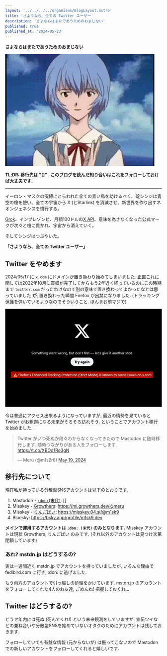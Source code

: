 ```yaml
---
layout: '../../../../organisms/BlogLayout.astro'
title: 'さようなら、全ての Twitter ユーザー'
description: 'さよならはまたであうためのおまじない'
published: true
published_at: '2024-05-23'
---
```


**さよならはまたであうためのおまじない**

![](/public/post-image/2024/f*ck-twitter/fuck-twitter-1.jpg)

**TL;DR: 移行先は "[]" . このブログを読んだ知り合いはこれをフォローしておけば大丈夫です.**

---

イーロン・マスクの呪縛にとらわれた全ての青い鳥を助けるべく、碇シンジは青空の槍を使い、全ての宇宙から X (とStarlink) を消滅させ、新世界を作り出すネオンジェネシスを慣行する。

[Grok](https://x.ai/)、インプレゾンビ、月額100ドルの[X API](https://developer.x.com/en/products/twitter-api)、意味を為さなくなった公式マークが次々と槍に貫かれ、宇宙から消えていく。

そしてシンジはつぶやいた。

**「さようなら、全ての Twitter ユーザー」**

## Twitter をやめます

2024/05/17 に `x.com` にドメインが置き換わり始めてしまいました. 正直これに関しては2022年10月に買収が完了してからもう2年近く経っているのにこの時期まで `twitter.com` だったわけなので別の意味で置き換わってよかったなとは思っていました **が**, 置き換わった瞬間 Firefox が出禁になりました. (トラッキング保護を弾いているようなのでそういうこと. ほんまお前マジで)

![](/public/post-image/2024/f*ck-twitter/fuck-twitter-2.jpg)

今は普通にアクセス出来るようになっていますが, 最近の情勢を見ていると Twitter がお釈迦になる未来がそろそろ訪れそう. ということでアカウント移行を始めました.

<blockquote class="twitter-tweet"><p lang="ja" dir="ltr">Twitter がいつ死ぬか段々わからなくなってきたので Mastodon に随時移行します. 随時つながりがある人をフォローします. <a href="https://t.co/XBOd1Ro3gN">https://t.co/XBOd1Ro3gN</a></p>&mdash; Meru (@m1s2r8) <a href="https://twitter.com/m1s2r8/status/1792238906278346854?ref_src=twsrc%5Etfw">May 19, 2024</a></blockquote> <script async src="https://platform.twitter.com/widgets.js" charset="utf-8"></script>

## 移行先について

現在私が持っている分散型SNSアカウントは以下のとおりです.

1. Mastodon - [`:don:`(末代)](https://mstdn.maud.io): []
2. Misskey - [Growthers](https://mi.growthers.dev): https://mi.growthers.dev/@meru
3. Misskey - [りんごぱい](https://misskey.04.si/): https://misskey.04.si/@m1sk9
4. Bluesky: https://bsky.app/profile/m1sk9.dev

**メインで運用するアカウントは `:don: (末代)` のみとなります.** Misskey アカウントは現状 Growthers, りんごぱい のみです. (それ以外のアカウントは見つけ次第閉鎖しています)

### あれ? mstdn.jp はどうするの?

実は一週間近く mstdn.jp でアカウントを持っていましたが, いろんな理由で fedibird.com に行き, :don: に逃げました.

もう両方のアカウントで引っ越しの処理をかけています. mstdn.jp のアカウントをフォローしてくれた4人のお友達, ごめんね! 把握しておくれ...

## Twitter はどうするの?

どうせ年内には死ぬ (死んでくれ!) という未来観測をしていますが, 宣伝ツイなどの兼ね合いや分散型SNSを始めていないオタクのためにアカウントは残しておきます.

フォローしていても有益な情報 (元からないが) は振ってこないので Mastodon での新しいアカウントをフォローしてくれると嬉しいです.
